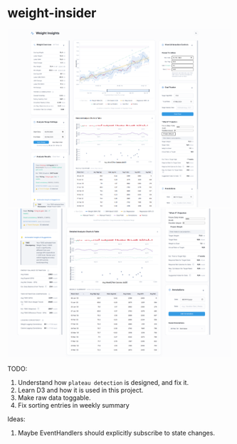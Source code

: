 # weight-insider


![screenshot](assets/visualisation.png)
![screenshot](assets/visualisation2.png)

TODO:
1. Understand how `plateau detection` is designed, and fix it.
2. Learn D3 and how it is used in this project.
3. Make raw data toggable.
4. Fix sorting entries in weekly summary

Ideas:
1. Maybe EventHandlers should explicitly subscribe to state changes.
